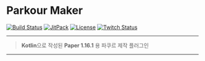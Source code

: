 # Parkour Maker

[![Build Status](https://travis-ci.org/noonmaru/parkour-maker.svg?branch=master)](https://travis-ci.org/noonmaru/parkour-maker)
[![JitPack](https://img.shields.io/jitpack/v/github/noonmaru/parkour-maker)](https://jitpack.io/#noonmaru/parkour-maker)
[![License](https://img.shields.io/github/license/noonmaru/parkour-maker)](https://github.com/noonmaru/parkour-maker/blob/master/LICENSE)
[![Twitch Status](https://img.shields.io/twitch/status/hptgrm)](https://twitch.tv/hptgrm)

---

> **Kotlin**으로 작성된 **Paper 1.16.1** 용 파쿠르 제작 플러그인

---